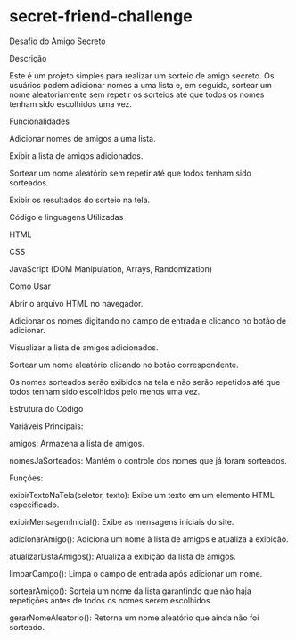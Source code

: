 # secret-friend-challenge

Desafio do Amigo Secreto

Descrição

Este é um projeto simples para realizar um sorteio de amigo secreto. Os usuários podem adicionar nomes a uma lista e, em seguida, sortear um nome aleatoriamente sem repetir os sorteios até que todos os nomes tenham sido escolhidos uma vez.

Funcionalidades

Adicionar nomes de amigos a uma lista.

Exibir a lista de amigos adicionados.

Sortear um nome aleatório sem repetir até que todos tenham sido sorteados.

Exibir os resultados do sorteio na tela.

Código e linguagens Utilizadas

HTML

CSS

JavaScript (DOM Manipulation, Arrays, Randomization)

Como Usar

Abrir o arquivo HTML no navegador.

Adicionar os nomes digitando no campo de entrada e clicando no botão de adicionar.

Visualizar a lista de amigos adicionados.

Sortear um nome aleatório clicando no botão correspondente.

Os nomes sorteados serão exibidos na tela e não serão repetidos até que todos tenham sido escolhidos pelo menos uma vez.

Estrutura do Código

Variáveis Principais:

amigos: Armazena a lista de amigos.

nomesJaSorteados: Mantém o controle dos nomes que já foram sorteados.

Funções:

exibirTextoNaTela(seletor, texto): Exibe um texto em um elemento HTML especificado.

exibirMensagemInicial(): Exibe as mensagens iniciais do site.

adicionarAmigo(): Adiciona um nome à lista de amigos e atualiza a exibição.

atualizarListaAmigos(): Atualiza a exibição da lista de amigos.

limparCampo(): Limpa o campo de entrada após adicionar um nome.

sortearAmigo(): Sorteia um nome da lista garantindo que não haja repetições antes de todos os nomes serem escolhidos.

gerarNomeAleatorio(): Retorna um nome aleatório que ainda não foi sorteado.

